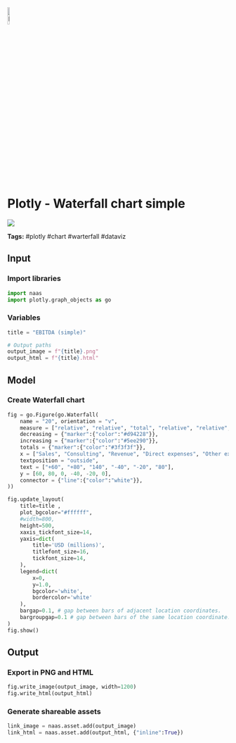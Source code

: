 <img width="10%" alt="Naas" src="https://landen.imgix.net/jtci2pxwjczr/assets/5ice39g4.png?w=160"/>

# Plotly - Waterfall chart simple
<a href="https://app.naas.ai/user-redirect/naas/downloader?url=https://raw.githubusercontent.com/jupyter-naas/awesome-notebooks/master/Plotly/Plotly_Waterfall_chart_simple.ipynb" target="_parent"><img src="https://naasai-public.s3.eu-west-3.amazonaws.com/open_in_naas.svg"/></a>

**Tags:** #plotly #chart #warterfall #dataviz

## Input

### Import libraries


```python
import naas
import plotly.graph_objects as go
```

### Variables


```python
title = "EBITDA (simple)"

# Output paths
output_image = f"{title}.png"
output_html = f"{title}.html"
```

## Model

### Create Waterfall chart


```python
fig = go.Figure(go.Waterfall(
    name = "20", orientation = "v",
    measure = ["relative", "relative", "total", "relative", "relative", "total"],
    decreasing = {"marker":{"color":"#d94228"}},
    increasing = {"marker":{"color":"#5ee290"}},
    totals = {"marker":{"color":"#3f3f3f"}},
    x = ["Sales", "Consulting", "Revenue", "Direct expenses", "Other expenses", "EBITDA"],
    textposition = "outside",
    text = ["+60", "+80", "140", "-40", "-20", "80"],
    y = [60, 80, 0, -40, -20, 0],
    connector = {"line":{"color":"white"}},
))

fig.update_layout(
    title=title ,
    plot_bgcolor="#ffffff",
    #width=800,
    height=500,
    xaxis_tickfont_size=14,
    yaxis=dict(
        title='USD (millions)',
        titlefont_size=16,
        tickfont_size=14,
    ),
    legend=dict(
        x=0,
        y=1.0,
        bgcolor='white',
        bordercolor='white'
    ),
    bargap=0.1, # gap between bars of adjacent location coordinates.
    bargroupgap=0.1 # gap between bars of the same location coordinate.
)
fig.show()
```

## Output

### Export in PNG and HTML


```python
fig.write_image(output_image, width=1200)
fig.write_html(output_html)
```

### Generate shareable assets


```python
link_image = naas.asset.add(output_image)
link_html = naas.asset.add(output_html, {"inline":True})
```
